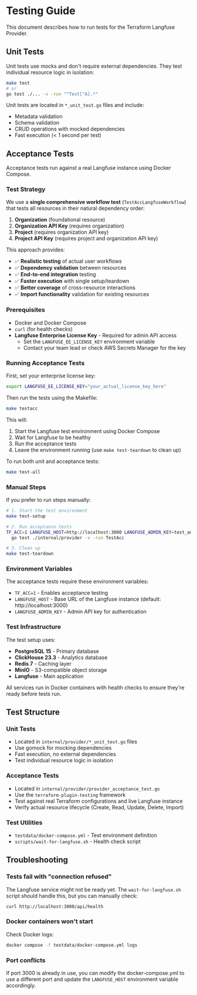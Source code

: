 # Testing Guide

This document describes how to run tests for the Terraform Langfuse Provider.

## Unit Tests

Unit tests use mocks and don't require external dependencies. They test individual resource logic in isolation:

```bash
make test
# or
go test ./... -v -run "^Test[^A].*"
```

Unit tests are located in `*_unit_test.go` files and include:
- Metadata validation
- Schema validation  
- CRUD operations with mocked dependencies
- Fast execution (< 1 second per test)

## Acceptance Tests

Acceptance tests run against a real Langfuse instance using Docker Compose.

### Test Strategy

We use a **single comprehensive workflow test** (`TestAccLangfuseWorkflow`) that tests all resources in their natural dependency order:

1. **Organization** (foundational resource)
2. **Organization API Key** (requires organization)  
3. **Project** (requires organization API key)
4. **Project API Key** (requires project and organization API key)

This approach provides:
- ✅ **Realistic testing** of actual user workflows
- ✅ **Dependency validation** between resources
- ✅ **End-to-end integration** testing
- ✅ **Faster execution** with single setup/teardown
- ✅ **Better coverage** of cross-resource interactions
- ✅ **Import functionality** validation for existing resources

### Prerequisites

- Docker and Docker Compose
- `curl` (for health checks)
- **Langfuse Enterprise License Key** - Required for admin API access
  - Set the `LANGFUSE_EE_LICENSE_KEY` environment variable
  - Contact your team lead or check AWS Secrets Manager for the key

### Running Acceptance Tests

First, set your enterprise license key:

```bash
export LANGFUSE_EE_LICENSE_KEY="your_actual_license_key_here"
```

Then run the tests using the Makefile:

```bash
make testacc
```

This will:
1. Start the Langfuse test environment using Docker Compose
2. Wait for Langfuse to be healthy
3. Run the acceptance tests
4. Leave the environment running (use `make test-teardown` to clean up)

To run both unit and acceptance tests:

```bash
make test-all
```

### Manual Steps

If you prefer to run steps manually:

```bash
# 1. Start the test environment
make test-setup

# 2. Run acceptance tests
TF_ACC=1 LANGFUSE_HOST=http://localhost:3000 LANGFUSE_ADMIN_KEY=test_admin_key \
  go test ./internal/provider -v -run TestAcc

# 3. Clean up
make test-teardown
```

### Environment Variables

The acceptance tests require these environment variables:

- `TF_ACC=1` - Enables acceptance testing
- `LANGFUSE_HOST` - Base URL of the Langfuse instance (default: http://localhost:3000)
- `LANGFUSE_ADMIN_KEY` - Admin API key for authentication

### Test Infrastructure

The test setup uses:

- **PostgreSQL 15** - Primary database
- **ClickHouse 23.3** - Analytics database  
- **Redis 7** - Caching layer
- **MinIO** - S3-compatible object storage
- **Langfuse** - Main application

All services run in Docker containers with health checks to ensure they're ready before tests run.

## Test Structure

### Unit Tests
- Located in `internal/provider/*_unit_test.go` files
- Use gomock for mocking dependencies  
- Fast execution, no external dependencies
- Test individual resource logic in isolation

### Acceptance Tests  
- Located in `internal/provider/provider_acceptance_test.go`
- Use the `terraform-plugin-testing` framework
- Test against real Terraform configurations and live Langfuse instance
- Verify actual resource lifecycle (Create, Read, Update, Delete, Import)

### Test Utilities
- `testdata/docker-compose.yml` - Test environment definition
- `scripts/wait-for-langfuse.sh` - Health check script

## Troubleshooting

### Tests fail with "connection refused"
The Langfuse service might not be ready yet. The `wait-for-langfuse.sh` script should handle this, but you can manually check:

```bash
curl http://localhost:3000/api/health
```

### Docker containers won't start
Check Docker logs:

```bash
docker compose -f testdata/docker-compose.yml logs
```

### Port conflicts
If port 3000 is already in use, you can modify the docker-compose.yml to use a different port and update the `LANGFUSE_HOST` environment variable accordingly.
